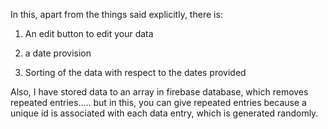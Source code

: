 In this, apart from the things said explicitly, there is:

1. An edit button to edit your data

2. a date provision

3. Sorting of the data with respect to the dates provided

Also, I have stored data to an array in firebase database, which removes repeated entries..... but in this, you can give repeated entries because a unique id is associated with each data entry, which is generated randomly.